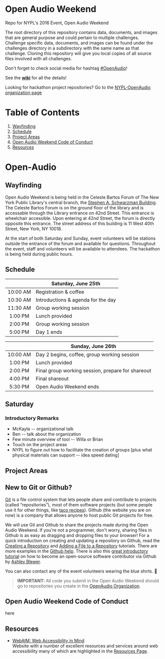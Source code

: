 # Open Audio Weekend

Repo for NYPL's 2016 Event, Open Audio Weekend

The root directory of this repository contains data, documents, and images that are general purpose and could pertain to multiple challenges. Challenge specific data, documents, and images can be found under the challenges directory in a subdirectory with the same name as that challenge. Cloning this repository will give you local copies of all source files involved with all challenges.

Don't forget to check social media for hashtag [#OpenAudio](https://twitter.com/search?f=tweets&vertical=default&q=openaudio&src=typd)!

See the [**wiki**](https://github.com/nypl/OpenAudio/wiki) for all the details!

Looking for hackathon project repositories? Go to the [NYPL-OpenAudio organization page](https://github.com/nypl-openaudio)

# Table of Contents  
1. [Wayfinding](#wayfinding)
2. [Schedule](#schedule)
3. [Project Areas](#project-areas)
4. [Open Audio Weekend Code of Conduct](#open-audio-weekend-code-of-conduct)
5. [Resources](#resources)

# Open-Audio

## Wayfinding  
Open Audio Weekend is being held in the Celeste Bartos Forum of The New York Public Library's central branch, the [Stephen A. Schwarzman Building](http://www.nypl.org/locations/schwarzman). The Celeste Bartos Forum is on the ground floor of the library and is accessable through the Library entrance on 42nd Street. This entrance is wheelchair accessible. Upon entering at 42nd Street, the forum is directly opposite this entrance. The street address of this building is 11 West 40th Street, New York, NY 10018.  

At the start of both Saturday and Sunday, event volunteers will be stations outside the entrance of the forum and available for questions. Throughout the event, staff and volunteers will be available to attendees. The hackathon is being held during public hours.  

## Schedule

|  | Saturday, June 25th |
| :---: | --- |
| 10:00 AM |	Registration & coffee |
| 10:30 AM |	Introductions & agenda for the day |
| 11:30 AM |	Group working session |
| 1:00 PM |	Lunch provided |
| 2:00 PM |	Group working session |
| 5:00 PM |	Day 1 ends |

|  | Sunday, June 26th |
| :---: | --- |
| 10:00 AM |	Day 2 begins, coffee, group working session |
| 1:00 PM |	Lunch provided |
| 2:00 PM |	Final group working session, prepare for shareout |
| 4:00 PM |	Final shareout |
| 5:30 PM |	Open Audio Weekend ends |

## Saturday
### Introductory Remarks
* McKayla -- organizational talk
* Ben -- talk about the organization
* Few minute overview of tool -- Willa or Brian
* Touch on the project areas
* NYPL to figure out how to facilitate the creation of groups [plus what physical materials can support -- idea speed dating]

## Project Areas

## New to Git or Github?

[Git](https://git-scm.com/) is a file control system that lets people share and contribute to projects (called “repositories”), most of them software projects (but some people use it for other things, like [taco recipes](https://github.com/sinker/tacofancy)). Github (the website you are on now) is a company that allows anyone to host public Git projects for free.

We will use Git and Github to share the projects made during the Open Audio Weekend. If you're not a programmer, don't worry, sharing files in Github is as easy as dragging and dropping files to your browser! For a quick introduction on creating and updating a repository on Github, read the [Creating a Repository](https://help.github.com/articles/create-a-repo/) and [Adding a File to a Repository](https://help.github.com/articles/adding-a-file-to-a-repository/) tutorials. There are more examples in the [Github help](https://help.github.com/). There is also this [great introductory tutorial](http://ablwr.github.io/blog/2014/11/03/non-technical-persons-guide-to-becoming-an-open-source-software-contributor-via-github/) on how to become an open-source software contributor via Github by [Ashley Blewer](//github.com/ablwr). 

You can also contact any of the event volunteers wearing the blue shirts. 👕

> **IMPORTANT:** All code you submit in the Open Audio Weekend should go to repositories you create in the [OpenAudio Organization](//github.com/nypl-openaudio).


## Open Audio Weekend Code of Conduct

here


## Resources  
* [WebAIM: Web Accessibility in Mind](http://webaim.org/resources/)  
Website with a number of excellent resources and services around web accessibility many of which are highlighted in the [Resources Page](http://webaim.org/resources/).
